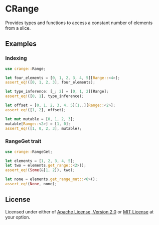 # CRange

Provides types and functions to access a constant number of elements from a slice.

## Examples

### Indexing

```rust
use crange::Range;

let four_elements = [0, 1, 2, 3, 4, 5][Range::<4>];
assert_eq!([0, 1, 2, 3], four_elements);

let type_inference: [_; 2] = [0, 1, 2][Range];
assert_eq!([0, 1], type_inference);

let offset = [0, 1, 2, 3, 4, 5][1..][Range::<2>];
assert_eq!([1, 2], offset);

let mut mutable = [0, 1, 2, 3];
mutable[Range::<2>] = [1, 0];
assert_eq!([1, 0, 2, 3], mutable);
```

### RangeGet trait

```rust
use crange::RangeGet;

let elements = [1, 2, 3, 4, 5];
let two = elements.get_range::<2>();
assert_eq!(Some(&[1, 2]), two);

let none = elements.get_range_mut::<6>();
assert_eq!(None, none);
```

## License

Licensed under either of [Apache License, Version 2.0](LICENSE-APACHE) or [MIT License](LICENSE-MIT) at your option.